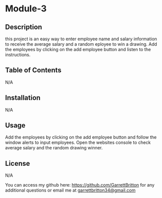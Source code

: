 # Module-3

## Description 
this project is an easy way to enter employee name and salary information to receive the average salary and a random eployee to win a drawing. Add the employees by clicking on the add employee button and listen to the instructions. 

## Table of Contents 
N/A

## Installation 
N/A

## Usage 
Add the employees by clicking on the add employee button and follow the window alerts to input employees. Open the websites console to check average salary and the random drawing winner. 

## License 
N/A

You can access my github here: https://github.com/GarrettBritton for any additional questions or email me at garrettbritton34@gmail.com